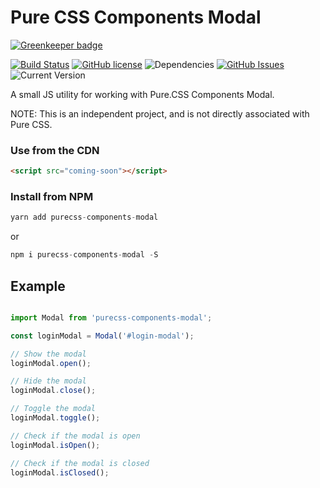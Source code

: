 Pure CSS Components Modal
==================

[![Greenkeeper badge](https://badges.greenkeeper.io/joe-crick/pure-css-components-modal.svg)](https://greenkeeper.io/)

[![Build Status](https://travis-ci.org/joe-crick/pure-css-components.svg?branch=master)](https://travis-ci.org/joe-crick/pure-css-components)
[![GitHub license](https://img.shields.io/github/license/Day8/re-frame.svg)](license.txt) 
![Dependencies](https://img.shields.io/badge/dependencies-up%20to%20date-brightgreen.svg)
[![GitHub Issues](https://img.shields.io/github/issues/joe-crick/responsive-css-accordion.svg)](https://github.com/joe-crick/pure-css-components-modal/issues)
![Current Version](https://img.shields.io/badge/version-0.0.1-green.svg)


A small JS utility for working with Pure.CSS Components Modal. 

NOTE: This is an independent project, and is not directly associated with Pure CSS.

### Use from the CDN

```html
<script src="coming-soon"></script>
```

### Install from NPM

```js
yarn add purecss-components-modal
```
or
```js
npm i purecss-components-modal -S
```

## Example

```js

import Modal from 'purecss-components-modal';

const loginModal = Modal('#login-modal');

// Show the modal
loginModal.open();

// Hide the modal
loginModal.close();

// Toggle the modal
loginModal.toggle();

// Check if the modal is open
loginModal.isOpen();

// Check if the modal is closed
loginModal.isClosed();

```

